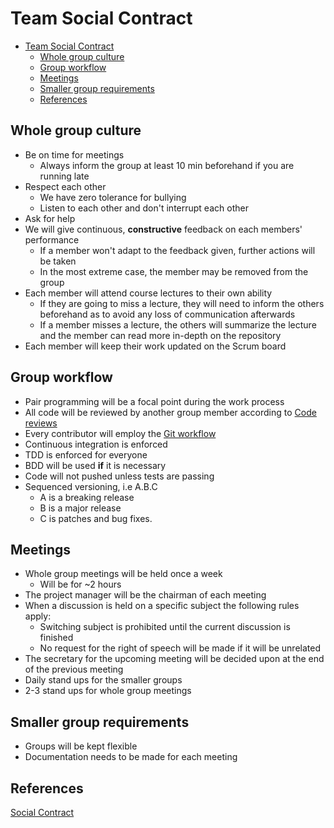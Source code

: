 # Team Social Contract

- [Team Social Contract](#team-social-contract)
    - [Whole group culture](#whole-group-culture)
    - [Group workflow](#group-workflow)
    - [Meetings](#meetings)
    - [Smaller group requirements](#smaller-group-requirements)
    - [References](#references)

## Whole group culture

- Be on time for meetings
    - Always inform the group at least 10 min beforehand if you are running late
- Respect each other
    - We have zero tolerance for bullying
    - Listen to each other and don't interrupt each other
- Ask for help
- We will give continuous, **constructive** feedback on each members' performance
    - If a member won't adapt to the feedback given, further actions will be taken
    - In the most extreme case, the member may be removed from the group
- Each member will attend course lectures to their own ability
    - If they are going to miss a lecture, they will need to inform the others beforehand as to avoid any loss of communication afterwards
    - If a member misses a lecture, the others will summarize the lecture and the member can read more in-depth on the repository
- Each member will keep their work updated on the Scrum board

## Group workflow

- Pair programming will be a focal point during the work process
- All code will be reviewed by another group member according to [Code reviews](./code-reviews.md)
- Every contributor will employ the [Git workflow](./git-workflow.md)
- Continuous integration is enforced
- TDD is enforced for everyone
- BDD will be used **if** it is necessary
- Code will not pushed unless tests are passing
- Sequenced versioning, i.e A.B.C
    - A is a breaking release
    - B is a major release
    - C is patches and bug fixes.

## Meetings

- Whole group meetings will be held once a week
    - Will be for ~2 hours
- The project manager will be the chairman of each meeting
- When a discussion is held on a specific subject the following rules apply:
    - Switching subject is prohibited until the current discussion is finished
    - No request for the right of speech will be made if it will be unrelated
- The secretary for the upcoming meeting will be decided upon at the end of the previous meeting
- Daily stand ups for the smaller groups
- 2-3 stand ups for whole group meetings

## Smaller group requirements

- Groups will be kept flexible
- Documentation needs to be made for each meeting

## References

[Social Contract](https://theagileexecutive.com/tag/social-contract/)
